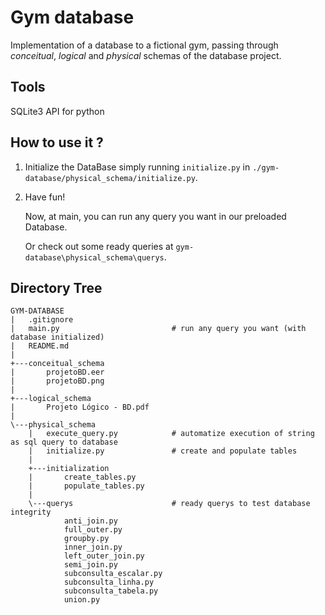 # Gym database

Implementation of a database to a fictional gym, passing through _conceitual_, _logical_ and _physical_ schemas of the database project.

## Tools

SQLite3 API for python

## How to use it ?

1. Initialize the DataBase simply running `initialize.py` in `./gym-database/physical_schema/initialize.py`.

2. Have fun!
   
    Now, at main, you can run any query you want in our preloaded Database.
   
    Or check out some ready queries at `gym-database\physical_schema\querys`.

## Directory Tree

```
GYM-DATABASE
|   .gitignore
|   main.py                         # run any query you want (with database initialized)
|   README.md
|
+---conceitual_schema
|       projetoBD.eer
|       projetoBD.png
|
+---logical_schema
|       Projeto Lógico - BD.pdf
|
\---physical_schema
    |   execute_query.py            # automatize execution of string as sql query to database
    |   initialize.py               # create and populate tables
    |
    +---initialization
    |       create_tables.py
    |       populate_tables.py
    |
    \---querys                      # ready querys to test database integrity
            anti_join.py
            full_outer.py
            groupby.py
            inner_join.py
            left_outer_join.py
            semi_join.py
            subconsulta_escalar.py
            subconsulta_linha.py
            subconsulta_tabela.py
            union.py
```
